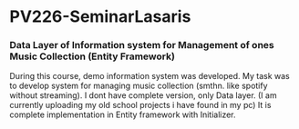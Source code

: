 # PV226-SeminarLasaris

### Data Layer of Information system for Management of ones Music Collection (Entity Framework)
During this course, demo information system was developed. My task was to develop system for managing music collection (smthn. like spotify without streaming). I dont have complete version, only Data layer. (I am currently uploading my old school projects i have found in my pc) It is complete implementation in Entity framework with Initializer.
